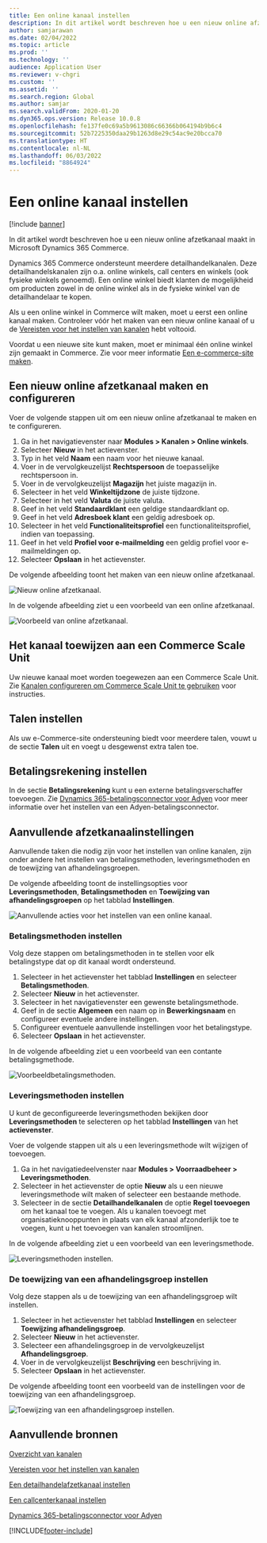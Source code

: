 ```yaml
---
title: Een online kanaal instellen
description: In dit artikel wordt beschreven hoe u een nieuw online afzetkanaal maakt in Microsoft Dynamics 365 Commerce.
author: samjarawan
ms.date: 02/04/2022
ms.topic: article
ms.prod: ''
ms.technology: ''
audience: Application User
ms.reviewer: v-chgri
ms.custom: ''
ms.assetid: ''
ms.search.region: Global
ms.author: samjar
ms.search.validFrom: 2020-01-20
ms.dyn365.ops.version: Release 10.0.8
ms.openlocfilehash: fe137fe0c69a5b9613086c66366b064194b9b6c4
ms.sourcegitcommit: 52b7225350daa29b1263d8e29c54ac9e20bcca70
ms.translationtype: HT
ms.contentlocale: nl-NL
ms.lasthandoff: 06/03/2022
ms.locfileid: "8864924"
---
```

# <a name="set-up-an-online-channel"></a>Een online kanaal instellen

[!include [banner](includes/banner.md)]

In dit artikel wordt beschreven hoe u een nieuw online afzetkanaal maakt in Microsoft Dynamics 365 Commerce.

Dynamics 365 Commerce ondersteunt meerdere detailhandelkanalen. Deze detailhandelskanalen zijn o.a. online winkels, call centers en winkels (ook fysieke winkels genoemd). Een online winkel biedt klanten de mogelijkheid om producten zowel in de online winkel als in de fysieke winkel van de detailhandelaar te kopen.

Als u een online winkel in Commerce wilt maken, moet u eerst een online kanaal maken. Controleer vóór het maken van een nieuw online kanaal of u de [Vereisten voor het instellen van kanalen](channels-prerequisites.md) hebt voltooid.

Voordat u een nieuwe site kunt maken, moet er minimaal één online winkel zijn gemaakt in Commerce. Zie voor meer informatie [Een e-commerce-site maken](create-ecommerce-site.md).

## <a name="create-and-configure-a-new-online-channel"></a>Een nieuw online afzetkanaal maken en configureren

Voer de volgende stappen uit om een nieuw online afzetkanaal te maken en te configureren.

1. Ga in het navigatievenster naar **Modules \> Kanalen \> Online winkels**.
1. Selecteer **Nieuw** in het actievenster.
1. Typ in het veld **Naam** een naam voor het nieuwe kanaal.
1. Voer in de vervolgkeuzelijst **Rechtspersoon** de toepasselijke rechtspersoon in.
1. Voer in de vervolgkeuzelijst **Magazijn** het juiste magazijn in.
1. Selecteer in het veld **Winkeltijdzone** de juiste tijdzone.
1. Selecteer in het veld **Valuta** de juiste valuta.
1. Geef in het veld **Standaardklant** een geldige standaardklant op.
1. Geef in het veld **Adresboek klant** een geldig adresboek op.
1. Selecteer in het veld **Functionaliteitsprofiel** een functionaliteitsprofiel, indien van toepassing.
1. Geef in het veld **Profiel voor e-mailmelding** een geldig profiel voor e-mailmeldingen op.
1. Selecteer **Opslaan** in het actievenster.

De volgende afbeelding toont het maken van een nieuw online afzetkanaal.

![Nieuw online afzetkanaal.](media/channel-setup-online-1.png)

In de volgende afbeelding ziet u een voorbeeld van een online afzetkanaal.

![Voorbeeld van online afzetkanaal.](media/channel-setup-online-2.png)

## <a name="assign-the-channel-to-a-commerce-scale-unit"></a>Het kanaal toewijzen aan een Commerce Scale Unit

Uw nieuwe kanaal moet worden toegewezen aan een Commerce Scale Unit. Zie [Kanalen configureren om Commerce Scale Unit te gebruiken](../fin-ops-core/dev-itpro/deployment/initialize-retail-channels.md#configure-channels-to-use-commerce-scale-unit) voor instructies.

## <a name="set-up-languages"></a>Talen instellen

Als uw e-Commerce-site ondersteuning biedt voor meerdere talen, vouwt u de sectie **Talen** uit en voegt u desgewenst extra talen toe.

## <a name="set-up-payment-account"></a>Betalingsrekening instellen

In de sectie **Betalingsrekening** kunt u een externe betalingsverschaffer toevoegen. Zie [Dynamics 365-betalingsconnector voor Adyen](./dev-itpro/adyen-connector.md) voor meer informatie over het instellen van een Adyen-betalingsconnector.

## <a name="additional-channel-setup"></a>Aanvullende afzetkanaalinstellingen

Aanvullende taken die nodig zijn voor het instellen van online kanalen, zijn onder andere het instellen van betalingsmethoden, leveringsmethoden en de toewijzing van afhandelingsgroepen.

De volgende afbeelding toont de instellingsopties voor **Leveringsmethoden**, **Betalingsmethoden** en **Toewijzing van afhandelingsgroepen** op het tabblad **Instellingen**.

![Aanvullende acties voor het instellen van een online kanaal.](media/channel-setup-online-3.png)

### <a name="set-up-payment-methods"></a>Betalingsmethoden instellen

Volg deze stappen om betalingsmethoden in te stellen voor elk betalingstype dat op dit kanaal wordt ondersteund.

1. Selecteer in het actievenster het tabblad **Instellingen** en selecteer **Betalingsmethoden**.
1. Selecteer **Nieuw** in het actievenster.
1. Selecteer in het navigatievenster een gewenste betalingsmethode.
1. Geef in de sectie **Algemeen** een naam op in **Bewerkingsnaam** en configureer eventuele andere instellingen.
1. Configureer eventuele aanvullende instellingen voor het betalingstype.
1. Selecteer **Opslaan** in het actievenster.

In de volgende afbeelding ziet u een voorbeeld van een contante betalingsgmethode.

![Voorbeeldbetalingsmethoden.](media/channel-setup-retail-5.png)

### <a name="set-up-modes-of-delivery"></a>Leveringsmethoden instellen

U kunt de geconfigureerde leveringsmethoden bekijken door **Leveringsmethoden** te selecteren op het tabblad **Instellingen** van het **actievenster**.  

Voer de volgende stappen uit als u een leveringsmethode wilt wijzigen of toevoegen.

1. Ga in het navigatiedeelvenster naar **Modules \> Voorraadbeheer \> Leveringsmethoden**.
1. Selecteer in het actievenster de optie **Nieuw** als u een nieuwe leveringsmethode wilt maken of selecteer een bestaande methode.
1. Selecteer in de sectie **Detailhandelkanalen** de optie **Regel toevoegen** om het kanaal toe te voegen. Als u kanalen toevoegt met organisatieknooppunten in plaats van elk kanaal afzonderlijk toe te voegen, kunt u het toevoegen van kanalen stroomlijnen.

In de volgende afbeelding ziet u een voorbeeld van een leveringsmethode.

![Leveringsmethoden instellen.](media/channel-setup-retail-7.png)

### <a name="set-up-a-fulfillment-group-assignment"></a>De toewijzing van een afhandelingsgroep instellen

Volg deze stappen als u de toewijzing van een afhandelingsgroep wilt instellen.

1. Selecteer in het actievenster het tabblad **Instellingen** en selecteer **Toewijzing afhandelingsgroep**.
1. Selecteer **Nieuw** in het actievenster.
1. Selecteer een afhandelingsgroep in de vervolgkeuzelijst **Afhandelingsgroep**.
1. Voer in de vervolgkeuzelijst **Beschrijving** een beschrijving in.
1. Selecteer **Opslaan** in het actievenster.

De volgende afbeelding toont een voorbeeld van de instellingen voor de toewijzing van een afhandelingsgroep.

![Toewijzing van een afhandelingsgroep instellen.](media/channel-setup-retail-9.png)

## <a name="additional-resources"></a>Aanvullende bronnen

[Overzicht van kanalen](channels-overview.md)

[Vereisten voor het instellen van kanalen](channels-prerequisites.md)

[Een detailhandelafzetkanaal instellen](channel-setup-retail.md)

[Een callcenterkanaal instellen](channel-setup-callcenter.md)

[Dynamics 365-betalingsconnector voor Adyen](./dev-itpro/adyen-connector.md)


[!INCLUDE[footer-include](../includes/footer-banner.md)]
